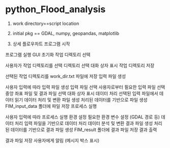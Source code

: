 # python_Flood_analysis
1. work directory==script location

2. initial pkg == GDAL, numpy, geopandas, matplotlib

   
3. 상세 플로우차트
프로그램 시작

프로그램 실행
GUI 초기화
작업 디렉토리 선택

사용자가 작업 디렉토리를 선택
디렉토리 선택 대화 상자 표시
작업 디렉토리 저장

선택된 작업 디렉토리를 work_dir.txt 파일에 저장
입력 파일 생성

사용자 입력에 따라 입력 파일 생성
입력 파일 선택
사용자로부터 필요한 입력 파일 선택
중앙 좌표 파일 및 결과 파일 선택 대화 상자 표시
데이터 처리
선택된 입력 파일에서 데이터 읽기
데이터 처리 및 변환
파일 생성
처리된 데이터를 기반으로 파일 생성
FIM_input_data 폴더에 파일 저장
프로세스 실행

사용자 입력에 따라 프로세스 실행
환경 설정
필요한 환경 변수 설정 (GDAL 경로 등)
데이터 처리
입력 파일을 기반으로 데이터 처리
데이터 분석 및 변환
결과 파일 생성
처리된 데이터를 기반으로 결과 파일 생성
FIM_result 폴더에 결과 파일 저장
결과 출력

결과 파일 저장
사용자에게 알림 (메시지 박스 표시)

   
